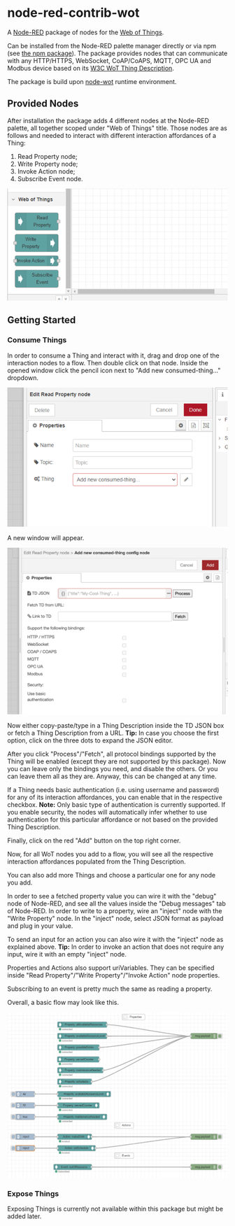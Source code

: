 # node-red-contrib-wot

A [Node-RED](https://nodered.org/) package of nodes for the [Web of Things](https://www.w3.org/WoT/).

Can be installed from the Node-RED palette manager directly or via npm (see [the npm package](https://www.npmjs.com/package/node-red-contrib-web-of-things)).
The package provides nodes that can communicate with any HTTP/HTTPS, WebSocket, CoAP/CoAPS, MQTT, OPC UA and Modbus device based on its [W3C WoT Thing Description](https://www.w3.org/TR/wot-thing-description/).

The package is build upon [node-wot](https://github.com/eclipse/thingweb.node-wot) runtime environment.

## Provided Nodes

After installation the package adds 4 different nodes at the Node-RED palette, all together scoped under "Web of Things" title.
Those nodes are as follows and needed to interact with different interaction affordances of a Thing:

1) Read Property node;
2) Write Property node;
3) Invoke Action node;
4) Subscribe Event node.

![WoT nodes](./screenshots/nodes.png)

## Getting Started

### Consume Things

In order to consume a Thing and interact with it, drag and drop one of the interaction nodes to a flow.
Then double click on that node.
Inside the opened window click the pencil icon next to "Add new consumed-thing..." dropdown.

![Add new consumed Thing](./screenshots/add-thing.png)

A new window will appear.

![Add Thing Description](./screenshots/add-td.png)

Now either copy-paste/type in a Thing Description inside the TD JSON box or fetch a Thing Description from a URL.
**Tip:** In case you choose the first option, click on the three dots to expand the JSON editor.

After you click "Process"/"Fetch", all protocol bindings supported by the Thing will be enabled (except they are not supported by this package).
Now you can leave only the bindings you need, and disable the others.
Or you can leave them all as they are.
Anyway, this can be changed at any time.

If a Thing needs basic authentication (i.e. using username and password) for any of its interaction affordances, you can enable that in the respective checkbox.
**Note:** Only basic type of authentication is currently supported.
If you enable security, the nodes will automatically infer whether to use authentication for this particular affordance or not based on the provided Thing Description.

Finally, click on the red "Add" button on the top right corner.

Now, for all WoT nodes you add to a flow, you will see all the respective interaction affordances populated from the Thing Description.

You can also add more Things and choose a particular one for any node you add.

In order to see a fetched property value you can wire it with the "debug" node of Node-RED, and see all the values inside the "Debug messages" tab of Node-RED.
In order to write to a property, wire an "inject" node with the "Write Property" node.
In the "inject" node, select JSON format as payload and plug in your value.

To send an input for an action you can also wire it with the "inject" node as explained above.
**Tip:** In order to invoke an action that does not require any input, wire it with an empty "inject" node.

Properties and Actions also support uriVariables.
They can be specified inside "Read Property"/"Write Property"/"Invoke Action" node properties.

Subscribing to an event is pretty much the same as reading a property.

Overall, a basic flow may look like this.

![Flow Example](./screenshots/flow-example.png)

### Expose Things
Exposing Things is currently not available within this package but might be added later.

